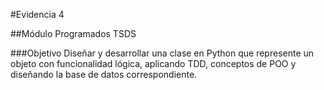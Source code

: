 #Evidencia 4

##Módulo Programados TSDS

###Objetivo
Diseñar y desarrollar una clase en Python que represente un objeto con funcionalidad lógica, aplicando TDD, conceptos de POO y diseñando la base de datos correspondiente.
